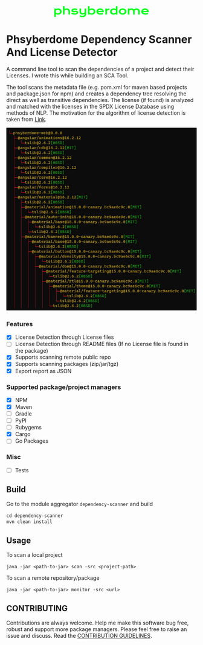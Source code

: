 <div align="center">
    <img src='./images/logo.png'>
</div>


# Phsyberdome Dependency Scanner And License Detector 

A command line tool to scan the dependencies of a project and detect their Licenses. I wrote this while building an SCA Tool.

The tool scans the metadata file (e.g. pom.xml for maven based projects and package.json for npm) and creates a dependency tree resolving the direct as well as transitive dependencies. The license (if found) is analyzed and matched with the licenses in the SPDX License Database using methods of NLP. The motivation for the algorithm of license detection is taken from [Link](https://github.com/go-enry/go-license-detector).

![SAMPLE_IMAGE](./images/npm-scan-result.jpg)


### Features

- [X] License Detection through License files
- [ ] License Detection through README files (If no License file is found in the package)
- [X] Supports scanning remote public repo
- [X] Supports scanning packages (zip/jar/tgz) 
- [X] Export report as JSON

### Supported package/project managers

- [X] NPM
- [X] Maven
- [ ] Gradle
- [ ] PyPI
- [ ] Rubygems
- [X] Cargo
- [ ] Go Packages

### Misc

- [ ] Tests


## Build

Go to the module aggregator `dependency-scanner` and build
```
cd dependency-scanner
mvn clean install
```

## Usage

To scan a local project
```
java -jar <path-to-jar> scan -src <project-path>
```

To scan a remote repository/package
```
java -jar <path-to-jar> monitor -src <url>
```

## CONTRIBUTING

Contributions are always welcome. Help me make this software bug free, robust and support more package managers.
Please feel free to raise an issue and discuss. Read the [CONTRIBUTION GUIDELINES](https://github.com/prathamgahlout/phsyberdome-dependency-scanner/blob/master/CONTRIBUTING.md).

